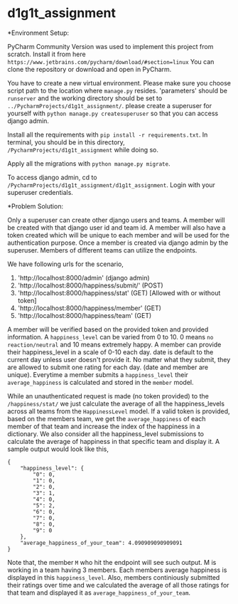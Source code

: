 # d1g1t_assignment
*Environment Setup:

PyCharm Community Version was used to implement this project from scratch.
Install it from here `https://www.jetbrains.com/pycharm/download/#section=linux` 
You can clone the repository or download and open in PyCharm.

You have to create a new virtual environment. Please make sure you choose script path to the location where `manage.py` resides. 'parameters' should be `runserver`
and the working directory should be set to `../PycharmProjects/d1g1t_assignment/`.
please create a superuser for yourself with `python manage.py createsuperuser` so that you can access django admin.

Install all the requirements with `pip install -r requirements.txt`. In terminal, you should be in this directory, `/PycharmProjects/d1g1t_assignment` while doing so.

Apply all the migrations with `python manage.py migrate`.

To access django admin, cd to `/PycharmProjects/d1g1t_assignment/d1g1t_assignment`. Login with your superuser credentials.

*Problem Solution:

Only a superuser can create other django users and teams. A member will be created with that django user id and team id. A member will also have a token created
which will be unique to each member and will be used for the authentication purpose. Once a member is created via django admin by the superuser. Members of
different teams can utilize the endpoints.

We have following urls for the scenario,
1. 'http://localhost:8000/admin' (django admin)
2. 'http://localhost:8000/happiness/submit/' (POST)
3. 'http://localhost:8000/happiness/stat' (GET) [Allowed with or without token]
4. 'http://localhost:8000/happiness/member' (GET)
5. 'http://localhost:8000/happiness/team' (GET)

A member will be verified based on the provided token and provided information. A `happiness_level` can be varied from 0 to 10. 0 means `no reaction/neutral` and 10 means extremely happy. A member can provide their happiness_level in a scale of 0-10 each day. date is default to the current day unless user doesn't provide it. No matter what they submit, they are allowed to submit one rating for each day. (date and member are unique).
Everytime a member submits a `happiness_level` their `average_happiness` is calculated and stored in the `member` model.

While an unauthenticated request is made (no token provided) to the `/happiness/stat/` we just calculate the average of all the happiness_levels across all teams from the `HappinessLevel` model. If a valid token is provided, based on the members team, we get the `average_happiness` of each member of that team and increase the index of the happiness in a dictionary. We also consider all the happiness_level submissions to calculate the average of happiness in that specific team and display it.
A sample output would look like this,
```
{
    "happiness_level": {
        "0": 0,
        "1": 0,
        "2": 0,
        "3": 1,
        "4": 0,
        "5": 2,
        "6": 0,
        "7": 0,
        "8": 0,
        "9": 0
    },
    "average_happiness_of_your_team": 4.090909090909091
}
```
Note that, the member `M` who hit the endpoint will see such output. M is working in a team having 3 members. Each members average happiness is displayed in this `happiness_level`. Also, members continiously submitted their ratings over time and we calculated the average of all those ratings for that team and displayed it as `average_happiness_of_your_team`.

